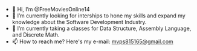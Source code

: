 - 👋 Hi, I’m @FreeMoviesOnline14
- 👀 I’m currently looking for interships to hone my skills and expand my knowledge about the Software Development Industry.
- 🌱 I’m currently taking a classes for Data Structure, Assembly Language, and Discrete Math.
- 📫 How to reach me? Here's my e-mail: mvps815165@gmail.com


